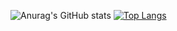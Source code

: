 ![Anurag's GitHub stats](https://github-readme-stats.vercel.app/api?username=TheBigHappyDay&theme=swift_icons=true)
[![Top Langs](https://github-readme-stats.vercel.app/api/top-langs/?username=TheBigHappyDay)](https://github.com/TheBigHappyDay/github-readme-stats)
<!--
**TheBigHappyDay/TheBigHappyDay** is a ✨ _special_ ✨ repository because its `README.md` (this file) appears on your GitHub profile.

Here are some ideas to get you started:

- 🔭 I’m currently working on ...
- 🌱 I’m currently learning ...
- 👯 I’m looking to collaborate on ...
- 🤔 I’m looking for help with ...
- 💬 Ask me about ...
- 📫 How to reach me: ...
- 😄 Pronouns: ...
- ⚡ Fun fact: ...
-->
